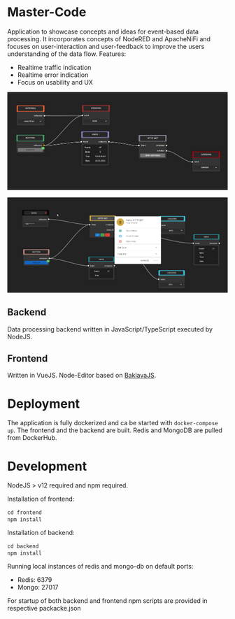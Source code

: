 # Master-Code

Application to showcase concepts and ideas for event-based data processing.
It incorporates concepts of NodeRED and ApacheNiFi and focuses on user-interaction and user-feedback to improve the users understanding of the data flow.
Features:
* Realtime traffic indication
* Realtime error indication
* Focus on usability and UX
 
![example](docs/img/S7frblKawa.gif)

![context-menu](docs/img/chrome_E71RDSP2mw.png)




## Backend
Data processing backend written in JavaScript/TypeScript executed by NodeJS.
## Frontend
Written in VueJS.
Node-Editor based on [BaklavaJS](https://github.com/newcat/baklavajs).


# Deployment

The application is fully dockerized and ca be started with ```docker-compose up```.
The frontend and the backend are built. Redis and MongoDB are pulled from DockerHub.


# Development

NodeJS > v12 required and npm required.

Installation of frontend:
```
cd frontend
npm install
```

Installation of backend:
```
cd backend
npm install
```

Running local instances of redis and mongo-db on default ports:
* Redis: 6379
* Mongo: 27017

For startup of both backend and frontend npm scripts are provided in respective packacke.json
